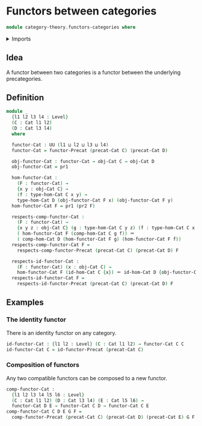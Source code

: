 # Functors between categories

```agda
module category-theory.functors-categories where
```

<details><summary>Imports</summary>
```agda
open import category-theory.categories
open import category-theory.functors-precategories
open import foundation.dependent-pair-types
open import foundation.identity-types
open import foundation.universe-levels
```
</details>

## Idea

A functor between two categories is a functor between the underlying precategories.

## Definition

```agda
module _
  {l1 l2 l3 l4 : Level}
  (C : Cat l1 l2)
  (D : Cat l3 l4)
  where

  functor-Cat : UU (l1 ⊔ l2 ⊔ l3 ⊔ l4)
  functor-Cat = functor-Precat (precat-Cat C) (precat-Cat D)

  obj-functor-Cat : functor-Cat → obj-Cat C → obj-Cat D
  obj-functor-Cat = pr1

  hom-functor-Cat :
    (F : functor-Cat) →
    {x y : obj-Cat C} →
    (f : type-hom-Cat C x y) →
    type-hom-Cat D (obj-functor-Cat F x) (obj-functor-Cat F y)
  hom-functor-Cat F = pr1 (pr2 F)

  respects-comp-functor-Cat :
    (F : functor-Cat) →
    {x y z : obj-Cat C} (g : type-hom-Cat C y z) (f : type-hom-Cat C x y) →
    ( hom-functor-Cat F (comp-hom-Cat C g f)) ＝
    ( comp-hom-Cat D (hom-functor-Cat F g) (hom-functor-Cat F f))
  respects-comp-functor-Cat F =
    respects-comp-functor-Precat (precat-Cat C) (precat-Cat D) F

  respects-id-functor-Cat :
    (F : functor-Cat) (x : obj-Cat C) →
    hom-functor-Cat F (id-hom-Cat C {x}) ＝ id-hom-Cat D {obj-functor-Cat F x}
  respects-id-functor-Cat F =
    respects-id-functor-Precat (precat-Cat C) (precat-Cat D) F
```

## Examples

### The identity functor

There is an identity functor on any category.

```agda
id-functor-Cat : {l1 l2 : Level} (C : Cat l1 l2) → functor-Cat C C
id-functor-Cat C = id-functor-Precat (precat-Cat C)
```

### Composition of functors

Any two compatible functors can be composed to a new functor.

```agda
comp-functor-Cat :
  {l1 l2 l3 l4 l5 l6 : Level}
  (C : Cat l1 l2) (D : Cat l3 l4) (E : Cat l5 l6) →
  functor-Cat D E → functor-Cat C D → functor-Cat C E
comp-functor-Cat C D E G F =
  comp-functor-Precat (precat-Cat C) (precat-Cat D) (precat-Cat E) G F
```

